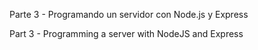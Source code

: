 Parte 3 - Programando un servidor con Node.js y Express

Part 3 - Programming a server with NodeJS and Express
